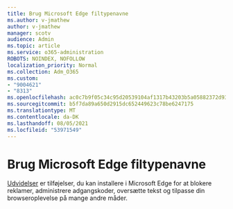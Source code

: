 ```yaml
---
title: Brug Microsoft Edge filtypenavne
ms.author: v-jmathew
author: v-jmathew
manager: scotv
audience: Admin
ms.topic: article
ms.service: o365-administration
ROBOTS: NOINDEX, NOFOLLOW
localization_priority: Normal
ms.collection: Adm_O365
ms.custom:
- "9004621"
- "8313"
ms.openlocfilehash: ac0c7b9f05c34c95d20539104af1317b43203b5a05882372d93c98b80632ced3
ms.sourcegitcommit: b5f7da89a650d2915dc652449623c78be6247175
ms.translationtype: MT
ms.contentlocale: da-DK
ms.lasthandoff: 08/05/2021
ms.locfileid: "53971549"
---
```

# <a name="use-microsoft-edge-extensions"></a>Brug Microsoft Edge filtypenavne

[Udvidelser](https://go.microsoft.com/fwlink/?linkid=2135619) er tilføjelser, du kan installere i Microsoft Edge for at blokere reklamer, administrere adgangskoder, oversætte tekst og tilpasse din browseroplevelse på mange andre måder.
